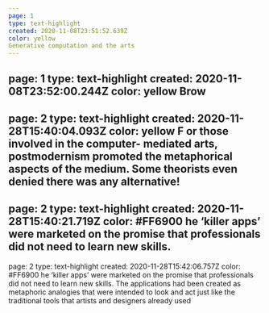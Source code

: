```yaml
---
page: 1
type: text-highlight
created: 2020-11-08T23:51:52.639Z
color: yellow
Generative computation and the arts
---
```

page: 1
type: text-highlight
created: 2020-11-08T23:52:00.244Z
color: yellow
Brow
---
page: 2
type: text-highlight
created: 2020-11-28T15:40:04.093Z
color: yellow
F or those involved in the computer- mediated arts, postmodernism promoted the metaphorical aspects of the medium.  Some theorists even denied there was any alternative!
---
page: 2
type: text-highlight
created: 2020-11-28T15:40:21.719Z
color: #FF6900
he ‘killer apps’ were marketed on the promise that professionals did not need to learn new skills.
---
page: 2
type: text-highlight
created: 2020-11-28T15:42:06.757Z
color: #FF6900
he ‘killer apps’ were marketed on the promise that professionals did not need to learn new skills. The applications had been created as metaphoric analogies that were intended to look and act just like the traditional tools that artists and designers already used
